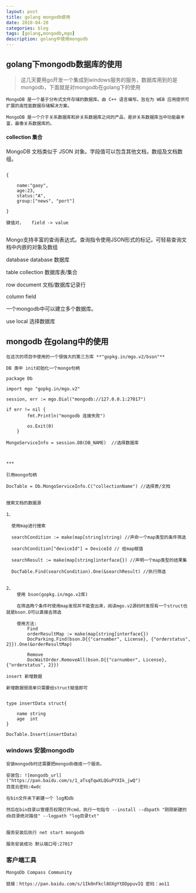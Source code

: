 ```yaml
---
layout: post
title: golang mongodb使用
date: 2018-04-20
categories: blog
tags: [golang,mongodb,mgo]
description: golang中使用mongodb
---
```


## golang下mongodb数据库的使用


> 这几天要用go开发一个集成到windows服务的服务，数据库用到的是mongodb，下面就是对mongodb在golang下的使用

```
MongoDB 是一个基于分布式文件存储的数据库。由 C++ 语言编写。旨在为 WEB 应用提供可扩展的高性能数据存储解决方案。

MongoDB 是一个介于关系数据库和非关系数据库之间的产品，是非关系数据库当中功能最丰富，最像关系数据库的。

```



#### collection 集合

MongoDB 文档类似于 JSON 对象。字段值可以包含其他文档，数组及文档数组。

```

{

	name:"gaoy",
	age:23,
	status:"A",
	group:["news", "port"]

}

键值对，   field -> value


```
Mongo支持丰富的查询表达式。查询指令使用JSON形式的标记，可轻易查询文档中内嵌的对象及数组


database  database  数据库

table    collection 数据库表/集合

row       document 文档/数据库记录行

column		field


一个mongodb中可以建立多个数据库。


use local  选择数据库


## mongodb 在golang中的使用

	在这次的项目中使用的一个很强大的第三方库 **"gopkg.in/mgo.v2/bson"**

	DB 类中 init初始化一个mongo句柄

```
package Db

import mgo "gopkg.in/mgo.v2"

session, err := mgo.Dial("mongodb://127.0.0.1:27017")

if err != nil {
		fmt.Println("mongodb 连接失败")

		os.Exit(0)
	}

MongoServiceInfo = session.DB(DB_NAME)  //选择数据库



***

引用mongo句柄

DocTable = Db.MongoServiceInfo.C("collectionName") //选择表/文档


搜索文档的数据源

1、

  使用map进行搜索

  searchCondition := make(map[string]string) //声命一个map类型的条件筛选

  searchCondition["deviceId"] = DeviceId // 给map赋值

  searchResult := make(map[string]interface{}) //声明一个map类型的结果集

  DocTable.Find(searchCondition).One(&searchResult) //执行筛选


2、 
	使用 bson(gopkg.in/mgo.v2库)

	在筛选两个条件时使用map发现并不能查出来，阅读mgo.v2源码时发现有一个struct也就是bson.D可以直接去筛选

	使用方法:
		Find
		orderResultMap := make(map[string]interface{})
		DocParking.Find(bson.D{{"carnumber", License}, {"orderstatus", 2}}).One(&orderResultMap)

		Remove
		DocWaitOrder.RemoveAll(bson.D{{"carnumber", License}, {"orderstatus", 2}})

insert 新增数据

新增数据很简单只需要给struct赋值即可


type insertData struct{
	
	name string 
	age  int
}

DocTable.Insert(insertData)

```


### windows 安装mongodb

	安装mongodb时还需要把mongodb做成一个服务。

	安装包: ![mongodb_url]("https://pan.baidu.com/s/1_aTsqTqwXLQGuPYXIk_jwQ") 
	百度云密码:4wdc

	在bin文件夹下新建一个 log和db
	
	然后在bin目录以管理员权限打开cmd，执行一句指令 --install --dbpath "刚刚新建的db目录绝对路径" --logpath "log目录txt" 
	

	服务安装后执行 net start mongodb

	服务安装成功 默认端口号:27017

### 客户端工具

	MongoDb Compass Community 

	链接：https://pan.baidu.com/s/1Ik0nFkcl8OXgYtDDppuvIQ 密码：ao11